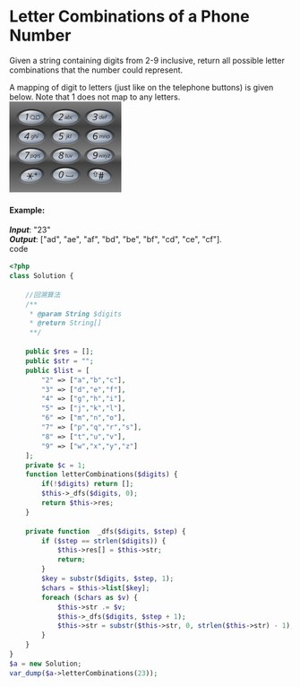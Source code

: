 # Letter Combinations of a Phone Number
Given a string containing digits from 2-9 inclusive, return all possible letter combinations that the number could represent.

A mapping of digit to letters (just like on the telephone buttons) is given below. Note that 1 does not map to any letters.
 ![](./img/question17.png)
####  Example:
 
 ***Input***: "23"  
 ***Output***: ["ad", "ae", "af", "bd", "be", "bf", "cd", "ce", "cf"].  
code
```php
<?php
class Solution {

    //回溯算法
    /**
     * @param String $digits
     * @return String[]
     **/

    public $res = [];
    public $str = "";
    public $list = [
        "2" => ["a","b","c"],
        "3" => ["d","e","f"],
        "4" => ["g","h","i"],
        "5" => ["j","k","l"],
        "6" => ["m","n","o"],
        "7" => ["p","q","r","s"],
        "8" => ["t","u","v"],
        "9" => ["w","x","y","z"]
    ];
    private $c = 1;
    function letterCombinations($digits) {
        if(!$digits) return [];
        $this->_dfs($digits, 0);
        return $this->res;
    }

    private function  _dfs($digits, $step) {
        if ($step == strlen($digits)) {
            $this->res[] = $this->str;
            return;
        }
        $key = substr($digits, $step, 1);
        $chars = $this->list[$key];
        foreach ($chars as $v) {
            $this->str .= $v;
            $this->_dfs($digits, $step + 1);
            $this->str = substr($this->str, 0, strlen($this->str) - 1);
        }
    }
}
$a = new Solution;
var_dump($a->letterCombinations(23));


```
